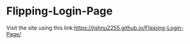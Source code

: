 # Flipping-Login-Page


Visit the site using this link:https://jishnu2255.github.io/Flipping-Login-Page/
